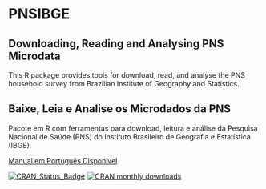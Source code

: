 ﻿# PNSIBGE
## Downloading, Reading and Analysing PNS Microdata

This R package provides tools for download, read, and analyse the PNS	household survey from Brazilian Institute of Geography and Statistics.

## Baixe, Leia e Analise os Microdados da PNS

Pacote em R com ferramentas para download, leitura e análise da Pesquisa Nacional de Saúde (PNS) do Instituto Brasileiro de Geografia e Estatística (IBGE).

[Manual em Português Disponível](https://rpubs.com/_/_)

[![CRAN_Status_Badge](http://www.r-pkg.org/badges/version/PNSIBGE)](https://cran.r-project.org/package=PNSIBGE) [![CRAN monthly downloads](http://cranlogs.r-pkg.org/badges/PNSIBGE "CRAN monthly downloads")](https://cran.r-project.org/package=PNSIBGE)
